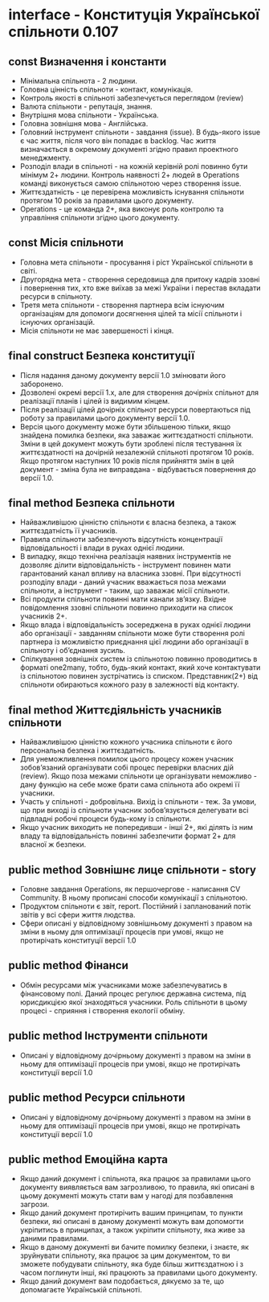 # interface - Конституція Української спільноти 0.107

## const Визначення і константи

* Мінімальна спільнота - 2 людини.
* Головна цінність спільноти - контакт, комунікація.
* Контроль якості в спільноті забезпечується переглядом (review)
* Валюта спільноти - репутація, знання.
* Внутрішня мова спільноти - Українська.
* Головна зовнішня мова - Англійська.
* Головний інструмент спільноти - завдання (issue). В будь-якого issue є час життя, після чого він попадає в backlog. Час життя визначається в окремому документі згідно правил проектного менеджменту.
* Розподіл влади в спільноті - на кожній керівній ролі повинно бути мінімум 2+ людини. Контроль наявності 2+ людей в Operations команді виконується самою спільнотою через створення issue.
* Життєздатність - це перевірена можливість існування спільноти протягом 10 років за правилами цього документу.
* Operations - це команда 2+, яка виконує роль контролю та управління спільноти згідно цього документу.

## const Місія спільноти

* Головна мета спільноти - просування і ріст Української спільноти в світі.
* Другорядна мета - створення середовища для притоку кадрів ззовні і повернення тих, хто вже виїхав за межі України і перестав вкладати ресурси в спільноту.
* Третя мета спільноти - створення партнера всім існуючим організаціям для допомоги досягнення цілей та місії спільноти і існуючих організацій.
* Місія спільноти не має завершеності і кінця.

## final construct Безпека конституції

* Після надання даному документу версії 1.0 змінювати його заборонено.
* Дозволені окремі версії 1.x, але для створення дочірніх спільнот для реалізації планів і цілей із видимим кінцем.
* Після реалізації цілей дочірніх спільнот ресурси повертаються під роботу за правилами цього документу версії 1.0.
* Версія цього документу може бути збільшеною тільки, якщо знайдена помилка безпеки, яка заважає життєздатності спільноти. Зміни в цей документ можуть бути зроблені після тестування їх життєздатності на дочірній незалежній спільноті протягом 10 років. Якщо протягом наступних 10 років після прийняття змін в цей документ - зміна була не виправдана - відбувається повернення до версії 1.0.

## final method Безпека спільноти

* Найважливішою цінністю спільноти є власна безпека, а також життєздатність її учасників.
* Правила спільноти забезпечують відсутність концентрації відповідальності і влади в руках однієї людини.
* В випадку, якщо технічна реалізація наявних інструментів не дозволяє ділити відповідальність - інструмент повинен мати гарантований канал впливу на власника ззовні. При відсутності розподілу влади - даний учасник вважається поза межами спільноти, а інструмент - таким, що заважає місії спільноти.
* Всі продукти спільноти повинні мати канали зв’язку. Вхідне повідомлення ззовні спільноти повинно приходити на список учасників 2+.
* Якщо влада і відповідальність зосереджена в руках однієї людини або організації - завданням спільноти може бути створення ролі партнера із можливістю приєднання цієї людини або організації в спільноту і об’єднання зусиль.
* Спілкування зовнішніх систем із спільнотою повинно проводитись в форматі one2many, тобто, будь-який контакт, який хоче контактувати із спільнотою повинен зустрічатись із списком. Представник(2+) від спільноти обираються кожного разу в залежності від контакту.

## final method Життєдіяльність учасників спільноти

* Найважливішою цінністю кожного учасника спільноти є його персональна безпека і життєздатність.
* Для унеможливлення помилок цього процесу кожен учасник зобов’язаний організувати собі процес перевірки власних дій (review). Якщо поза межами спільноти це організувати неможливо - дану функцію на себе може брати сама спільнота або окремі її учасники.
* Участь у спільноті - добровільна. Вихід із спільноти - теж. За умови, що при виході із спільноти учасник зобов’язується делегувати всі підвладні робочі процеси будь-кому із спільноти.
* Якщо учасник виходить не попередивши - інші 2+, які ділять із ним владу та відповідальність повинні забезпечити формат 2+ для власної ж безпеки.

## public method Зовнішнє лице спільноти - story

* Головне завдання Operations, як першочергове - написання CV Community. В ньому прописані способи комунікації з спільнотою.
* Продуктом спільноти є звіт, report. Постійний і запланований потік звітів у всі сфери життя людства.
* Сфери описані у відповідному зовнішньому документі з правом на зміни в ньому для оптимізації процесів при умові, якщо не протирічать конституції версії 1.0

## public method Фінанси

* Обмін ресурсами між учасниками може забезпечуватись в фінансовому полі. Даний процес регулює державна система, під юриcдикцією якої знаходяться учасники. Роль спільноти в цьому процесі - сприяння і створення екології обміну.

## public method Інструменти спільноти

* Описані у відповідному дочірньому документі з правом на зміни в ньому для оптимізації процесів при умові, якщо не протирічать конституції версії 1.0

## public method Ресурси спільноти

* Описані у відповідному дочірньому документі з правом на зміни в ньому для оптимізації процесів при умові, якщо не протирічать конституції версії 1.0

## public method Емоційна карта

* Якщо даний документ і спільнота, яка працює за правилами цього документу виявляється вам загрозливою, то правила, які описані в цьому документі можуть стати вам у нагоді для позбавлення загрози.
* Якщо даний документ протирічить вашим принципам, то пункти безпеки, які описані в даному документі можуть вам допомогти укріпитись в принципах, а також укріпити спільноту, яка живе за даними правилами.
* Якщо в даному документі ви бачите помилку безпеки, і знаєте, як зруйнувати спільноту, яка працює за цим документом, то ви зможете побудувати спільноту, яка буде більш життєздатною і з часом поглинути інші, які працюють за правилами цього документу.
* Якщо даний документ вам подобається, дякуємо за те, що допомагаєте Українській спільноті.